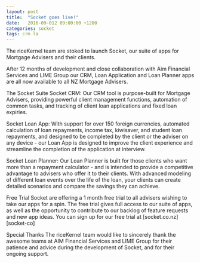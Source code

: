 ```yaml
---
layout: post
title:  "Socket goes live!"
date:   2016-09-012 09:00:00 +1200
categories: socket
tags: crm la
---
```

The riceKernel team are stoked to launch Socket, our suite of apps for Mortgage Advisers and their clients.

After 12 months of development and close collaboration with Aim Financial Services and LIME Group our CRM, Loan Application and Loan Planner apps are all now available to all NZ Mortgage Advisers.  


The Socket Suite
Socket CRM: Our CRM tool is purpose-built for Mortgage Advisers, providing powerful client management functions, automation of common tasks, and tracking of client loan applications and fixed loan expiries.

Socket Loan App: With support for over 150 foreign currencies, automated calculation of loan repayments, income tax, kiwisaver, and student loan repayments, and designed to be completed by the client or the adviser on any device - our Loan App is designed to improve the client experience and streamline the completion of the application at interview.

Socket Loan Planner: Our Loan Planner is built for those clients who want more than a repayment calculator - and is intended to provide a competitive advantage to advisers who offer it to their clients.  With advanced modeling of different loan events over the life of the loan, your clients can create detailed scenarios and compare the savings they can achieve.

Free Trial
Socket are offering a 1 month free trial to all advisers wishing to take our apps for a spin.  The free trial gives full access to our suite of apps, as well as the opportunity to contribute to our backlog of feature requests and new app ideas.  You can sign up for our free trial at [socket.co.nz][socket-co]

Special Thanks
The riceKernel team would like to sincerely thank the awesome teams at AIM Financial Services and LIME Group for their patience and advice during the development of Socket, and for their ongoing support.  
